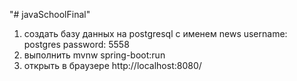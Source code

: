 "# javaSchoolFinal" 
1. создать базу данных на postgresql с именем news
username: postgres
password: 5558
2. выполнить mvnw spring-boot:run
3. открыть в браузере http://localhost:8080/

